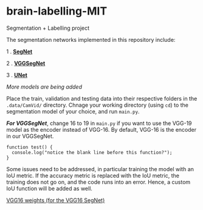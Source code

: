 # brain-labelling-MIT
Segmentation + Labelling project 

The segmentation networks implemented in this repository include:

1 . [**SegNet**](https://github.com/Anurag-Gade/brain-labelling-MIT/tree/main/segmentation_networks/segnet)

2 . [**VGGSegNet**](https://github.com/Anurag-Gade/brain-labelling-MIT/tree/main/segmentation_networks/VGG16_SegNet)

3 . [**UNet**](https://github.com/Anurag-Gade/brain-labelling-MIT/tree/main/segmentation_networks/unet)

*More models are being added*

Place the train, validation and testing data into their respective folders in the `.data/CamVid/` directory. Chnage your working directory (using `cd`) to the segmentation model of your choice, and run `main.py`. 

***For VGGSegNet***, change 16 to 19 in `main.py` if you want to use the VGG-19 model as the encoder instead of VGG-16. By default, VGG-16 is the encoder in our VGGSegNet.

```
function test() {
  console.log("notice the blank line before this function?");
}
```

Some issues need to be addressed, in particular training the model with an IoU metric. If the accuracy metric is replaced with the IoU metric, the training does not go on, and the code runs into an error. Hence, a custom IoU function will be added as well. 

[VGG16 weights (for the VGG16 SegNet)](https://github.com/fchollet/deep-learning-models/releases/download/v0.1/vgg16_weights_tf_dim_ordering_tf_kernels_notop.h5)
